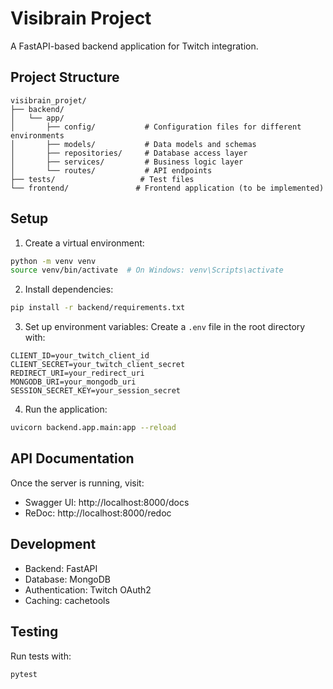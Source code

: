 # Visibrain Project

A FastAPI-based backend application for Twitch integration.

## Project Structure

```
visibrain_projet/
├── backend/
│   └── app/
│       ├── config/           # Configuration files for different environments
│       ├── models/           # Data models and schemas
│       ├── repositories/     # Database access layer
│       ├── services/         # Business logic layer
│       └── routes/           # API endpoints
├── tests/                   # Test files
└── frontend/               # Frontend application (to be implemented)
```

## Setup

1. Create a virtual environment:
```bash
python -m venv venv
source venv/bin/activate  # On Windows: venv\Scripts\activate
```

2. Install dependencies:
```bash
pip install -r backend/requirements.txt
```

3. Set up environment variables:
Create a `.env` file in the root directory with:
```
CLIENT_ID=your_twitch_client_id
CLIENT_SECRET=your_twitch_client_secret
REDIRECT_URI=your_redirect_uri
MONGODB_URI=your_mongodb_uri
SESSION_SECRET_KEY=your_session_secret
```

4. Run the application:
```bash
uvicorn backend.app.main:app --reload
```

## API Documentation

Once the server is running, visit:
- Swagger UI: http://localhost:8000/docs
- ReDoc: http://localhost:8000/redoc

## Development

- Backend: FastAPI
- Database: MongoDB
- Authentication: Twitch OAuth2
- Caching: cachetools

## Testing

Run tests with:
```bash
pytest
``` 